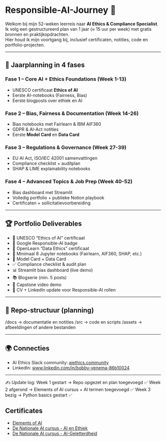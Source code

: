 # Responsible-AI-Journey 🚀

Welkom bij mijn 52-weken leerreis naar **AI Ethics & Compliance Specialist**.  
Ik volg een gestructureerd plan van 1 jaar (≈ 15 uur per week) met gratis bronnen en praktijkopdrachten.  
Hier houd ik mijn voortgang bij, inclusief certificaten, notities, code en portfolio-projecten.  

---

## 📅 Jaarplanning in 4 fases

### Fase 1 – Core AI + Ethics Foundations (Week 1-13)
- UNESCO certificaat **Ethics of AI**
- Eerste AI-notebooks (Fairness, Bias)
- Eerste blogposts over ethiek en AI

### Fase 2 – Bias, Fairness & Documentation (Week 14-26)
- Bias notebooks met Fairlearn & IBM AIF360
- GDPR & AI-Act notities
- Eerste **Model Card** en **Data Card**

### Fase 3 – Regulations & Governance (Week 27-39)
- EU AI Act, ISO/IEC 42001 samenvattingen
- Compliance checklist + auditplan
- SHAP & LIME explainability notebooks

### Fase 4 – Advanced Topics & Job Prep (Week 40-52)
- Bias dashboard met Streamlit
- Volledig portfolio + publieke Notion playbook
- Certificaten + sollicitatievoorbereiding

---

## 🏆 Portfolio Deliverables

- 📜 UNESCO “Ethics of AI” certificaat  
- 📜 Google Responsible-AI badge  
- 📜 OpenLearn “Data Ethics” certificaat  
- 📓 Minimaal 8 Jupyter notebooks (Fairlearn, AIF360, SHAP, etc.)  
- 📄 Model Card + Data Card  
- ✅ Compliance checklist & audit plan  
- 📊 Streamlit bias dashboard (live demo)  
- 📚 Blogserie (min. 5 posts)  
- 🎥 Capstone video demo  
- 💼 CV + LinkedIn update voor Responsible-AI rollen  

---

## 📂 Repo-structuur (planning)
/docs → documentatie en notities
/src → code en scripts
/assets → afbeeldingen of andere bestanden


---

## 🌍 Connecties

- AI Ethics Slack community: [aiethics.community](https://aiethics.community)  
- LinkedIn: www.linkedin.com/in/bobby-venema-86b10024

---

✍️ Update log:
Week 1 gestart → Repo opgezet en plan toegevoegd ✅
Week 2 afgerond → Elements of AI cursus + AI termen toegevoegd ✅
Week 3 bezig → Python basics gestart ✅


## Certificates
- [Elements of AI](certs/certificate-elements-of-ai-nl.png)
- [De Nationale AI cursus - AI en Ethiek](certs/AEE-58821309.pdf)
- [De Nationale AI cursus - AI-Geletterdheid](certs/BAG-58821309.pdf)
